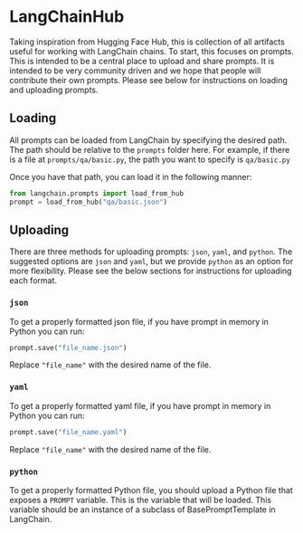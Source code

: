 # LangChainHub

Taking inspiration from Hugging Face Hub, this is collection of all artifacts useful for working with LangChain chains.
To start, this focuses on prompts.
This is intended to be a central place to upload and share prompts.
It is intended to be very community driven and we hope that people will contribute their own prompts.
Please see below for instructions on loading and uploading prompts.

## Loading

All prompts can be loaded from LangChain by specifying the desired path.
The path should be relative to the `prompts` folder here.
For example, if there is a file at `prompts/qa/basic.py`, the path you want to specify is `qa/basic.py`

Once you have that path, you can load it in the following manner:

```python
from langchain.prompts import load_from_hub
prompt = load_from_hub("qa/basic.json")
```

## Uploading

There are three methods for uploading prompts: `json`, `yaml`, and `python`.
The suggested options are `json` and `yaml`, but we provide `python` as an option for more flexibility.
Please see the below sections for instructions for uploading each format.

### `json`
To get a properly formatted json file, if you have prompt in memory in Python you can run:
```python
prompt.save("file_name.json")
```

Replace `"file_name"` with the desired name of the file.

### `yaml`
To get a properly formatted yaml file, if you have prompt in memory in Python you can run:
```python
prompt.save("file_name.yaml")
```

Replace `"file_name"` with the desired name of the file.


### `python`
To get a properly formatted Python file, you should upload a Python file that exposes a `PROMPT` variable.
This is the variable that will be loaded.
This variable should be an instance of a subclass of BasePromptTemplate in LangChain.
